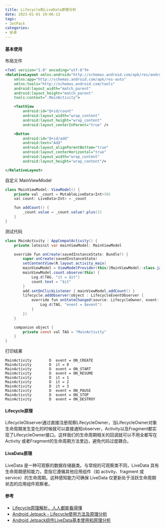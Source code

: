 ```yaml
---
title: Lifecycle和LiveData原理分析
date: 2023-01-01 19:06:13
tags:
- JetPack
categories:
- 安卓
---
```


#### 基本使用

布局文件

```xml
<?xml version="1.0" encoding="utf-8"?>
<RelativeLayout xmlns:android="http://schemas.android.com/apk/res/android"
    xmlns:app="http://schemas.android.com/apk/res-auto"
    xmlns:tools="http://schemas.android.com/tools"
    android:layout_width="match_parent"
    android:layout_height="match_parent"
    tools:context=".MainActivity">

    <TextView
        android:id="@+id/count"
        android:layout_width="wrap_content"
        android:layout_height="wrap_content"
        android:layout_centerInParent="true" />

    <Button
        android:id="@+id/add"
        android:text="Add"
        android:layout_alignParentBottom="true"
        android:layout_centerHorizontal="true"
        android:layout_width="wrap_content"
        android:layout_height="wrap_content"/>

</RelativeLayout>
```

自定义 MainViewModel

```java
class MainViewModel: ViewModel() {
    private val _count = MutableLiveData<Int>(0)
    val count: LiveData<Int> = _count

    fun addCount() {
        _count.value = _count.value?.plus(1)
    }
}
```

测试代码

```java
class MainActivity : AppCompatActivity() {
    private lateinit var mainViewModel: MainViewModel

    override fun onCreate(savedInstanceState: Bundle?) {
        super.onCreate(savedInstanceState)
        setContentView(R.layout.activity_main)
        mainViewModel = ViewModelProvider(this)[MainViewModel::class.java]
        mainViewModel.count.observe(this) {
            Log.d(TAG, "it = $it")
            count.text = "$it"
        }
        add.setOnClickListener { mainViewModel.addCount() }
        lifecycle.addObserver(object : LifecycleEventObserver {
            override fun onStateChanged(source: LifecycleOwner, event: Lifecycle.Event) {
                Log.d(TAG, "event = $event")
            }
        })
    }

    companion object {
        private const val TAG = "MainActivity"
    }
}
```

打印结果

```
MainActivity        D  event = ON_CREATE
MainActivity        D  it = 0
MainActivity        D  event = ON_START
MainActivity        D  event = ON_RESUME
MainActivity        D  it = 1
MainActivity        D  it = 2
MainActivity        D  it = 3
MainActivity        D  event = ON_PAUSE
MainActivity        D  event = ON_STOP
MainActivity        D  event = ON_DESTROY
```

#### Lifecycle原理

LifecycleObserver通过直接注册观察LifecycleOwner，当LifecycleOwner对象生命周期发生变化的时候就可以直接通知observer，Activity以及Fragment都实现了LifecycleOwner接口。这样我们的生命周期相关的回调就可以不用全都写在Activity 或者Fragment的生命周期方法里边，避免代码过度耦合。

#### LivaData原理

LiveData 是一种可观察的数据存储器类。与常规的可观察类不同，LiveData 具有生命周期感知能力，意指它遵循其他应用组件（如 activity、fragment 或 service）的生命周期。这种感知能力可确保 LiveData 仅更新处于活跃生命周期状态的应用组件观察者。

#### 参考

+ [Lifecycle原理解析，人人都能看得懂](https://blog.csdn.net/chuyouyinghe/article/details/124040555)
+ [Android Jetpack - Lifecycle使用方法及原理分析](https://juejin.cn/post/6844903997346676749#heading-9)
+ [Android Jetpack组件LiveData基本使用和原理分析](https://zhuanlan.zhihu.com/p/321667726)
